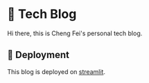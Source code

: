 # 📖 Tech Blog

Hi there, this is Cheng Fei's personal tech blog.

## 🚀 Deployment

This blog is deployed on [streamlit](https://techblog.streamlit.app/).
